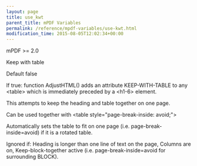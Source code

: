 ```yaml
---
layout: page
title: use_kwt
parent_title: mPDF Variables
permalink: /reference/mpdf-variables/use-kwt.html
modification_time: 2015-08-05T12:02:34+00:00
---
```


mPDF >= 2.0

Keep with table

Default false

If true: function AdjustHTML() adds an attribute KEEP-WITH-TABLE to any &lt;table&gt; which is immediately preceded by a &lt;h1-6&gt; element.

This attempts to keep the heading and table together on one page.

Can be used together with &lt;table style="page-break-inside: avoid;"&gt;

Automatically sets the table to fit on one page (i.e. page-break-inside=avoid) if it is a rotated table.

Ignored if: Heading is longer than one line of text on the page, Columns are on, Keep-block-together active (i.e. page-break-inside=avoid for surrounding BLOCK).

